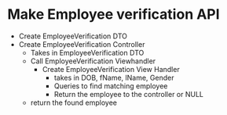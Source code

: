 # Make Employee verification API

- Create EmployeeVerification DTO
- Create EmployeeVerification Controller
  - Takes in EmployeeVerification DTO
  - Call EmployeeVerification Viewhandler
    - Create EmployeeVerification View Handler
        - takes in DOB, fName, lName, Gender
        - Queries to find matching employee
        - Return the employee to the controller or NULL
  - return the found employee